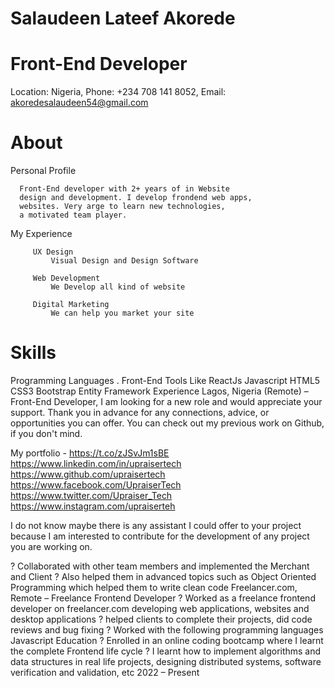 # Salaudeen Lateef Akorede
# Front-End Developer
Location: Nigeria, Phone: +234 708 141 8052, Email: akoredesalaudeen54@gmail.com
            
   # About
   Personal Profile
   
      Front-End developer with 2+ years of in Website 
      design and development. I develop frondend web apps, 
      websites. Very arge to learn new technologies, 
      a motivated team player.

   My Experience

         UX Design
             Visual Design and Design Software
                 
         Web Development
             We Develop all kind of website

         Digital Marketing
             We can help you market your site

                


# Skills
Programming Languages . Front-End Tools Like ReactJs Javascript HTML5 CSS3  Bootstrap Entity Framework Experience
Lagos, Nigeria (Remote) – Front-End Developer, 
I am looking for a new role and would appreciate 
your support. Thank you in advance for any connections, 
advice, or opportunities you can offer.
You can check out my previous work on Github, 
if you don't mind.


My portfolio - https://t.co/zJSvJm1sBE
https://www.linkedin.com/in/upraisertech
https://www.github.com/upraisertech 
https://www.facebook.com/UpraiserTech
https://www.twitter.com/Upraiser_Tech
https://www.instagram.com/upraiserteh

I do not know maybe there is any assistant 
I could offer to your project because 
I am interested to contribute for the development 
of any project you are working on.


? Collaborated with other team members and implemented the Merchant and Client
? Also helped them in advanced topics such as Object Oriented Programming which helped them to write clean code
Freelancer.com, Remote – Freelance Frontend Developer
? Worked as a freelance frontend developer on freelancer.com developing web 
applications, websites and desktop applications
? helped clients to complete their projects, did code reviews and bug fixing
? Worked with the following programming languages Javascript 
Education
? Enrolled in an online coding bootcamp where I learnt the complete Frontend life cycle
? I learnt how to implement algorithms and data structures in real life projects, designing distributed systems, software verification and validation, etc
2022 – Present











